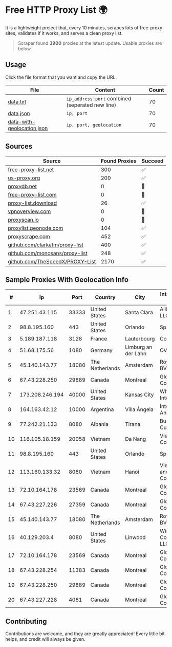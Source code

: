 
# Free HTTP Proxy List 🌍

It is a lightweight project that, every 10 minutes, scrapes lots of free-proxy sites, validates if it works, and serves a clean proxy list.


> Scraper found **3900** proxies at the latest update. Usable proxies are below.

## Usage

Click the file format that you want and copy the URL.


|File|Content|Count|
|----|-------|-----|
|[data.txt](https://raw.githubusercontent.com/themiralay/Proxy-List-World/master/data.txt)|`ip_address:port` combined (seperated new line)|70|
|[data.json](https://raw.githubusercontent.com/themiralay/Proxy-List-World/master/data.json)|`ip, port`|70|
|[data-with-geolocation.json](https://raw.githubusercontent.com/themiralay/Proxy-List-World/master/data-with-geolocation.json)|`ip, port, geolocation`|70|

## Sources

|Source|Found Proxies|Succeed|
|------|-------------|-------|
|[free-proxy-list.net](https://free-proxy-list.net)|300|✅|
|[us-proxy.org](https://www.us-proxy.org)|200|✅|
|[proxydb.net](http://proxydb.net)|0|🚫|
|[free-proxy-list.com](https://free-proxy-list.com/?page=&port=&type%5B%5D=http&type%5B%5D=https&up_time=0&search=Search)|0|🚫|
|[proxy-list.download](https://www.proxy-list.download/HTTP)|26|✅|
|[vpnoverview.com](https://vpnoverview.com/privacy/anonymous-browsing/free-proxy-servers)|0|🚫|
|[proxyscan.io](https://www.proxyscan.io)|0|🚫|
|[proxylist.geonode.com](https://proxylist.geonode.com/api/proxy-list?limit=300&page=1&sort_by=lastChecked&sort_type=desc&protocols=http,https)|104|✅|
|[proxyscrape.com](https://api.proxyscrape.com/v2/?request=displayproxies&protocol=http&timeout=10000&country=all&ssl=all&anonymity=all)|452|✅|
|[github.com/clarketm/proxy-list](https://raw.githubusercontent.com/clarketm/proxy-list/master/proxy-list-raw.txt)|400|✅|
|[github.com/monosans/proxy-list](https://raw.githubusercontent.com/monosans/proxy-list/main/proxies/http.txt)|248|✅|
|[github.com/TheSpeedX/PROXY-List](https://raw.githubusercontent.com/TheSpeedX/PROXY-List/master/http.txt)|2170|✅|


## Sample Proxies With Geolocation Info

|#|Ip|Port|Country|City|Internet Service Provider|
|-|--|----|-------|----|-------------------------|
|1|47.251.43.115|33333|United States|Santa Clara|Alibaba Cloud LLC|
|2|98.8.195.160|443|United States|Orlando|Spectrum|
|3|5.189.187.118|3128|France|Lauterbourg|Contabo GmbH|
|4|51.68.175.56|1080|Germany|Limburg an der Lahn|OVH SAS|
|5|45.140.143.77|18080|The Netherlands|Amsterdam|RoyaleHosting BV|
|6|67.43.228.250|29889|Canada|Montreal|GloboTech Communications|
|7|173.208.246.194|40000|United States|Kansas City|WholeSale Internet|
|8|164.163.42.12|10000|Argentina|Villa Ángela|Interret Villa Angela SRL|
|9|77.242.21.133|8080|Albania|Tirana|Business Custommers|
|10|116.105.18.159|20058|Vietnam|Da Nang|Viettel Corporation|
|11|98.8.195.160|443|United States|Orlando|Spectrum|
|12|113.160.133.32|8080|Vietnam|Hanoi|VietNam Post and Telecom Corporation|
|13|72.10.164.178|23569|Canada|Montreal|GloboTech Communications|
|14|67.43.227.226|27359|Canada|Montreal|GloboTech Communications|
|15|45.140.143.77|18080|The Netherlands|Amsterdam|RoyaleHosting BV|
|16|40.129.203.4|8080|United States|Linwood|Windstream Communications LLC|
|17|72.10.164.178|23569|Canada|Montreal|GloboTech Communications|
|18|67.43.228.254|11383|Canada|Montreal|GloboTech Communications|
|19|67.43.228.250|29889|Canada|Montreal|GloboTech Communications|
|20|67.43.227.228|4081|Canada|Montreal|GloboTech Communications|



## Contributing

Contributions are welcome, and they are greatly appreciated! Every
little bit helps, and credit will always be given.

